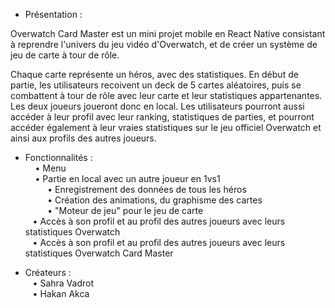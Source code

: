 - Présentation : 

Overwatch Card Master est un mini projet mobile en React Native consistant à reprendre l'univers du jeu vidéo d'Overwatch, et de créer un système de jeu de carte à tour de rôle.

Chaque carte représente un héros, avec des statistiques. En début de partie, les utilisateurs recoivent un deck de 5 cartes aléatoires, puis se combattent à tour de rôle avec leur carte et leur statistiques appartenantes. Les deux joueurs joueront donc en local.
Les utilisateurs pourront aussi accéder à leur profil avec leur ranking, statistiques de parties, et pourront accéder également à leur vraies statistiques sur le jeu officiel Overwatch et ainsi aux profils des autres joueurs.

- Fonctionnalités : <br />
&nbsp; &nbsp; • Menu <br />
&nbsp; &nbsp; • Partie en local avec un autre joueur en 1vs1 <br />
&nbsp; &nbsp;&nbsp; &nbsp;&nbsp; &nbsp;• Enregistrement des données de tous les héros <br />
&nbsp; &nbsp;&nbsp; &nbsp;&nbsp; &nbsp;• Création des animations, du graphisme des cartes <br />
&nbsp; &nbsp;&nbsp; &nbsp;&nbsp; &nbsp;• "Moteur de jeu" pour le jeu de carte <br />
&nbsp; &nbsp;• Accès à son profil et au profil des autres joueurs avec leurs statistiques Overwatch <br />
&nbsp; &nbsp;• Accès à son profil et au profil des autres joueurs avec leurs statistiques Overwatch Card Master <br />


- Créateurs : <br />
&nbsp; &nbsp;• Sahra Vadrot <br />
&nbsp; &nbsp;• Hakan Akca <br />
